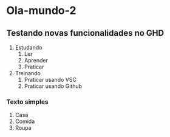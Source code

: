 # Ola-mundo-2

## Testando novas funcionalidades no GHD

1. Estudando
   1. Ler
   2. Aprender
   3. Praticar
2. Treinando
   1. Praticar usando VSC
   2. Praticar usando Github

### Texto simples

1. Casa
2. Comida
3. Roupa
